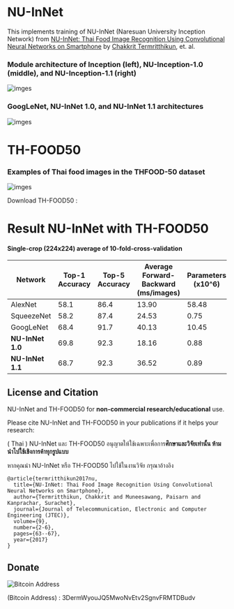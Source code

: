 # NU-InNet

This implements training of NU-InNet (Naresuan University Inception Network) from [NU-InNet: Thai Food Image Recognition Using Convolutional Neural Networks on Smartphone](http://journal.utem.edu.my/index.php/jtec/article/download/2436/1521) by [Chakkrit Termritthikun](https://chakkritte.github.io/cv/), et. al.



### Module architecture of Inception (left), NU-Inception-1.0 (middle), and NU-Inception-1.1 (right)
![imges](https://raw.githubusercontent.com/chakkritte/NU-InNet/master/images/NU.png)

### GoogLeNet, NU-InNet 1.0, and NU-InNet 1.1 architectures
![imges](https://raw.githubusercontent.com/chakkritte/NU-InNet/master/images/NU1.png)


# TH-FOOD50

### Examples of Thai food images in the THFOOD-50 dataset
![imges](https://raw.githubusercontent.com/chakkritte/NU-InNet/master/images/THFOOD.png)

Download TH-FOOD50 : 

# Result NU-InNet with TH-FOOD50

#### Single-crop (224x224) average of 10-fold-cross-validation

| Network       | Top-1 Accuracy | Top-5 Accuracy | Average Forward-Backward (ms/images) | Parameters (x10^6) |
| --------      | --------       | --------       | --------                 | --------   |
| AlexNet       | 58.1           | 86.4           | 13.90                     | 58.48       |
| SqueezeNet    | 58.2           | 87.4           | 24.53                     | 0.75       |
| GoogLeNet     | 68.4           | 91.7           | 40.13                     | 10.45       |
| **NU-InNet 1.0**  | 69.8           | 92.3           | 18.16                     | 0.88       |
| **NU-InNet 1.1**  | 68.7           | 92.3           | 36.52                     | 0.89       |


## License and Citation

NU-InNet and TH-FOOD50 for **non-commercial research/educational** use.

Please cite NU-InNet and TH-FOOD50 in your publications if it helps your research:

( Thai ) NU-InNet และ TH-FOOD50 อนุญาตให้ใช้เฉพาะเพื่อการ**ศึกษาและวิจัยเท่านั้น ห้ามนำไปใช้เชิงการค้าทุกรูปแบบ**

หากคุณนำ NU-InNet หรือ TH-FOOD50 ไปใช้ในงานวิจัย กรุณาอ้างอิง 

    @article{termritthikun2017nu,
      title={NU-InNet: Thai Food Image Recognition Using Convolutional Neural Networks on Smartphone},
      author={Termritthikun, Chakkrit and Muneesawang, Paisarn and Kanprachar, Surachet},
      journal={Journal of Telecommunication, Electronic and Computer Engineering (JTEC)},
      volume={9},
      number={2-6},
      pages={63--67},
      year={2017}
    }

## Donate

![Bitcoin Address](https://raw.githubusercontent.com/chakkritte/NU-InNet/master/images/pic.png)

 (Bitcoin Address) : 3DermWyouJQ5MwoNvEtv2SgnvFRMTDBudv
